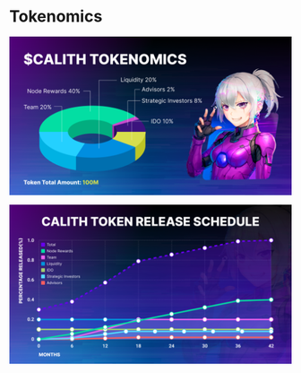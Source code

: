 # Tokenomics

![Tokenomics 1](https://raw.githubusercontent.com/0xLazAI/lazpad-source/main/img/calith_tokenomics_1.png)

![Tokenomics 2](https://raw.githubusercontent.com/0xLazAI/lazpad-source/main/img/calith_tokenomics_2.png)
